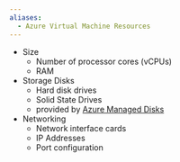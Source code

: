 ```yaml
---
aliases:
  - Azure Virtual Machine Resources
---
```

- Size
	- Number of processor cores (vCPUs)
	- RAM
- Storage Disks
	- Hard disk drives
	- Solid State Drives
	- provided by [Azure Managed Disks](Azure%20Managed%20Disks)
- Networking
	- Network interface cards
	- IP Addresses
	- Port configuration